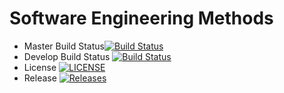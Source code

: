 # Software Engineering Methods

- Master Build Status[![Build Status](https://travis-ci.org/gavinblair90/sem.svg?branch=master)](https://travis-ci.org/gavinblair90/sem)
- Develop Build Status [![Build Status](https://travis-ci.org/gavinblair90/sem.svg?branch=develop)](https://travis-ci.org/gavinblair90/sem)
- License [![LICENSE](https://img.shields.io/github/license/gavinblair90/sem.svg?style=flat-square)](https://github.com/gavinblair90/sem/blob/master/LICENSE)
- Release [![Releases](https://img.shields.io/github/release/gavinblair90/sem/all.svg?style=flat-square)](https://github.com/gavinblair90/sem/releases)